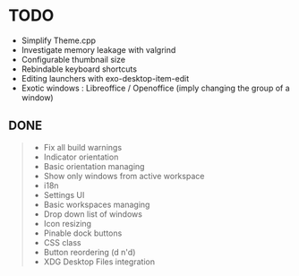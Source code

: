 # TODO

+ Simplify Theme.cpp
+ Investigate memory leakage with valgrind
+ Configurable thumbnail size
+ Rebindable keyboard shortcuts
+ Editing launchers with exo-desktop-item-edit
+ Exotic windows : Libreoffice / Openoffice (imply changing the group of a window)

## DONE

> + Fix all build warnings
> + Indicator orientation
> + Basic orientation managing
> + Show only windows from active workspace
> + i18n
> + Settings UI
> + Basic workspaces managing
> + Drop down list of windows
> + Icon resizing
> + Pinable dock buttons
> + CSS class
> + Button reordering (d n'd)
> + XDG Desktop Files integration
